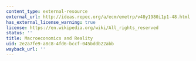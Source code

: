 ```yaml
---
content_type: external-resource
external_url: http://ideas.repec.org/a/ecm/emetrp/v48y1980i1p1-48.html
has_external_license_warning: true
license: https://en.wikipedia.org/wiki/All_rights_reserved
status: ''
title: Macroeconomics and Reality
uid: 2e2a7fe9-a8c8-4fd6-bccf-045bddb22abb
wayback_url: ''
---
```

